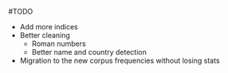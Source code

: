 #TODO

 - Add more indices
 - Better cleaning
   - Roman numbers
   - Better name and country detection
 - Migration to the new corpus frequencies without losing stats